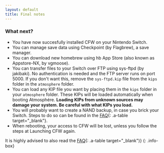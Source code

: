 ```yaml
---
layout: default
title: Final notes
---
```


### What next?

- You have now succesfully installed CFW on your Nintendo Switch.
- You can manage save data using Checkpoint (by Flagbrew), a save manager.
- You can download new homebrew using hb App Store (also known as Appstore-NX, by vgmoose).
- You can transfer files to your Switch over FTP using sys-ftpd (by jakibaki). No authentication is needed and the FTP server runs on port 5000. If you don't want this, remove the `sys-ftpd.kip` file from the `kips` folder in the `atmosphere` folder.
- You can load any KIP file you want by placing them in the `kips` folder in your `atmosphere` folder. These KIPs will be loaded automatically when booting Atmosphére. **Loading KIPs from unknown sources may damage your system. Be careful with what KIPs you load.**
- You will probably want to create a NAND backup, in case you brick your Switch. Steps to do so can be found in the [FAQ](faq.html#nand-dump){: .a-table target="_blank"}.
- When rebooting, your access to CFW will be lost, unless you follow the steps at Launching CFW again.

It is highly advised to also read the [FAQ](faq.html){: .a-table target="_blank")}
{: .info-box}